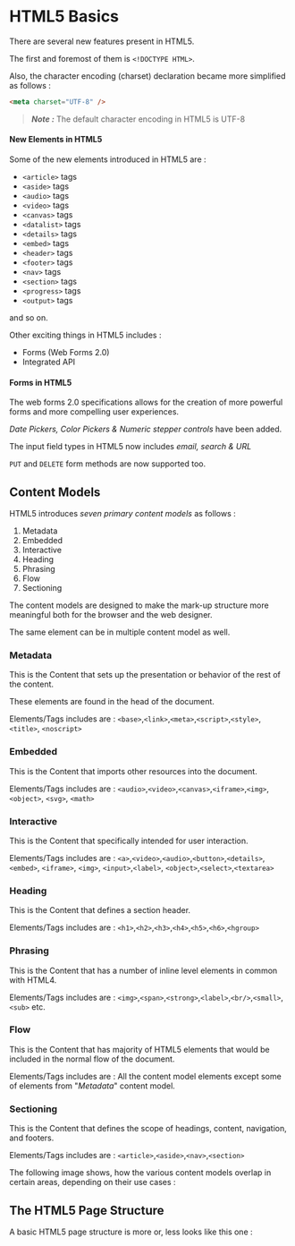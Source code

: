 # HTML5 Basics

There are several new features present in HTML5.

The first and foremost of them is `<!DOCTYPE HTML>`.

Also, the character encoding (charset) declaration became more simplified as follows :

```html
<meta charset="UTF-8" />
```

> **_Note :_** The default character encoding in HTML5 is UTF-8

#### New Elements in HTML5

Some of the new elements introduced in HTML5 are :

- `<article>` tags
- `<aside>` tags
- `<audio>` tags
- `<video>` tags
- `<canvas>` tags
- `<datalist>` tags
- `<details>` tags
- `<embed>` tags
- `<header>` tags
- `<footer>` tags
- `<nav>` tags
- `<section>` tags
- `<progress>` tags
- `<output>` tags

and so on.

Other exciting things in HTML5 includes :

- Forms (Web Forms 2.0)
- Integrated API

#### Forms in HTML5

The web forms 2.0 specifications allows for the creation of more powerful forms and more compelling user experiences.

_Date Pickers, Color Pickers & Numeric stepper controls_ have been added.

The input field types in HTML5 now includes _email, search & URL_

`PUT` and `DELETE` form methods are now supported too.

## Content Models

HTML5 introduces _seven primary content models_ as follows :

1. Metadata
2. Embedded
3. Interactive
4. Heading
5. Phrasing
6. Flow
7. Sectioning

The content models are designed to make the mark-up structure more meaningful both for the browser and the web designer.

The same element can be in multiple content model as well.

### Metadata

This is the Content that sets up the presentation or behavior of the rest of the content.

These elements are found in the head of the document.

Elements/Tags includes are :
`<base>`,`<link>`,`<meta>`,`<script>`,`<style>`, `<title>`, `<noscript>`

### Embedded

This is the Content that imports other resources into the document.

Elements/Tags includes are :
`<audio>`,`<video>`,`<canvas>`,`<iframe>`,`<img>`, `<object>`, `<svg>`, `<math>`

### Interactive

This is the Content that specifically intended for user interaction.

Elements/Tags includes are :
`<a>`,`<video>`,`<audio>`,`<button>`,`<details>`, `<embed>`, `<iframe>`, `<img>`,
`<input>`,`<label>`, `<object>`,`<select>`,`<textarea>`

### Heading

This is the Content that defines a section header.

Elements/Tags includes are :
`<h1>`,`<h2>`,`<h3>`,`<h4>`,`<h5>`,`<h6>`,`<hgroup>`

### Phrasing

This is the Content that has a number of inline level elements in common with HTML4.

Elements/Tags includes are :
`<img>`,`<span>`,`<strong>`,`<label>`,`<br/>`,`<small>`,`<sub>` etc.

### Flow

This is the Content that has majority of HTML5 elements that would be included in the normal flow of the document.

Elements/Tags includes are :
All the content model elements except some of elements from "_Metadata_" content model.

### Sectioning

This is the Content that defines the scope of headings, content, navigation, and footers.

Elements/Tags includes are :
`<article>`,`<aside>`,`<nav>`,`<section>`

The following image shows, how the various content models overlap in certain areas, depending on their use cases :

## The HTML5 Page Structure

A basic HTML5 page structure is more or, less looks like this one :
